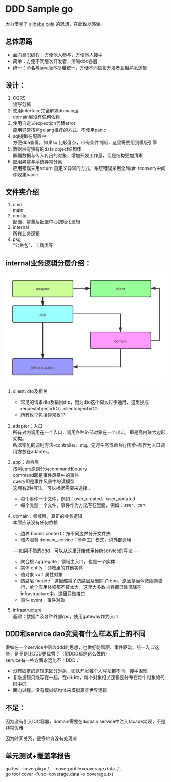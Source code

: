 # DDD Sample go

大力借鉴了 [alibaba cola](https://github.com/alibaba/COLA) 的思想，在此致以感谢。

## 总体思路
* 面向离职编程：方便他人参与，方便他人接手
* 简单：方便不同层次开发者，清晰ddd各层
* 统一：命名与java版本尽量统一，方便不同语言开发者互相熟悉逻辑

## 设计：
1. CQRS  
读写分离
2. 使用interface完全解耦domain层  
domain层没有任何依赖
3. 使用自定义expection代替error  
应用异常按照golang推荐的方式，不使用panic
4. sql提取在配置中  
方便dba查看。如果sql比较复杂，带有条件判断，这里需要用到模版引擎
5. 数据层有独有的data object结构体  
解耦数据与传入传出的对象，增加开发工作量，但是结构更加清晰
6. 应用异常与系统异常分离   
应用错误采用return 自定义异常的方式，系统错误采用全局gin recovery中间件收集panic

## 文件夹介绍
1. cmd  
main
2. config  
配置、常量及配置中心初始化逻辑
3. internal  
所有业务逻辑
4. pkg  
"公共包"、工具类等

## internal业务逻辑分层介绍：
![分层依赖关系](docs/resources/ddd-layer.png)
1. client: dto及相关  
    * 常见的请求dto及输出dto，因为dto这个词太过于通用，这里换成requestobject=RO，clientobject=CO  
    * 所有枚举包括异常枚举  
1. adapter：入口  
所有对内调用在一个入口，调用各种外部对象在一个出口，即是高内聚六边形架构。  
所以常见的调用方法-controller、mq、定时任务或命令行传参-都作为入口调用方放在adapter。  
1. app：命令层  
按照cqrs原则分为command和query  
command即是事件风暴中的事件  
query即是事件风暴中的读模型  
这层有2种写法，可以根据需要来选择：  
    - 每个事件一个文件，例如：user_created、user_updated
    - 每个类型一个文件，事件作为方法写在里面，例如：user、cart
1. domain：领域层，真正的业务逻辑  
    本层应该没有任何依赖
    - 边界 bound context：按不同边界分开文件夹  
    - 域内服务 domain_service：简单工厂模式，供外部调用  
    
    ---如果不熟悉ddd，可以从这里开始使用传统service的写法---  
    
    - 聚合根 aggregate：领域主入口，也是一个实体
    - 实体 entity：领域里的其他实体
    - 值对象 vo：属性对象
    - 防腐层 facade：这里缩减了防腐层及删除了repo，原因是当今微服务盛行，单个应用体积都不算太大，这里大多数内容都已经沉降在infrastructure中。这里只做接口
    - 事件 event：事件对象
    
1. infrastructure  
基建：数据库及各种外部rpc，使用gateway作为入口  

## DDD和service dao究竟有什么样本质上的不同
假如在一个service中吸收ddd的思想，也做好防腐层、事件驱动、统一入口这些，是不是比DDD更优秀？（假DDD都是这么做的）  
service有一些方面永远比不上DDD：
* 没有固定的逻辑来区分对象，团队开发每个人写法都不同，接手困难
* 复杂逻辑只能写在一起。在ddd中，每个对象相关逻辑是分布在每个对象的代码中的
* 面向过程。没有模拟结构体来模拟真实世界逻辑

## 不足：
因为没有引入IOC容器，domain需要在domain service中注入facade实现，不是非常优雅  
  
因为时间关系，很多地方没有处理nil

## 单元测试+覆盖率报告
go test -coverpkg=./... -coverprofile=coverage.data ./...   
go tool cover -func=coverage.data -o coverage.txt